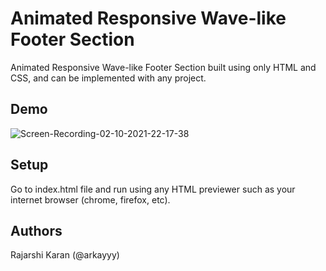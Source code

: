 # Animated Responsive Wave-like Footer Section

 Animated Responsive Wave-like Footer Section built using only HTML and CSS, and can be implemented with any project.

## Demo

![Screen-Recording-_02-10-2021-22-17-38_](https://user-images.githubusercontent.com/72148786/135746666-1cf81e0a-5845-4049-9bc1-4875d8507cd8.gif)

## Setup

Go to index.html file and run using any HTML previewer such as your internet browser (chrome, firefox, etc).

## Authors

Rajarshi Karan (@arkayyy)